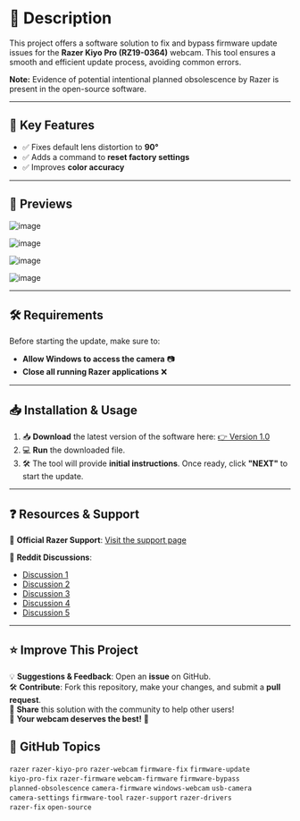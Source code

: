 # 🚀 Description  
This project offers a software solution to fix and bypass firmware update issues for the **Razer Kiyo Pro (RZ19-0364)** webcam. This tool ensures a smooth and efficient update process, avoiding common errors.  

**Note:** Evidence of potential intentional planned obsolescence by Razer is present in the open-source software.  

---  

## 🎯 Key Features  
- ✅ Fixes default lens distortion to **90°**  
- ✅ Adds a command to **reset factory settings**  
- ✅ Improves **color accuracy**  

---  

## 📸 Previews  

![image](https://github.com/user-attachments/assets/458d4429-4f5c-4bb7-8756-67fe1412fffa)  

![image](https://github.com/user-attachments/assets/29e7ce55-b877-47c2-adce-044a4eece766)  

![image](https://github.com/user-attachments/assets/ea22b462-0afe-4eb7-a717-fa116079accf)  

![image](https://github.com/user-attachments/assets/9dbbd23f-16bd-48ba-baaa-476c11ef7930)  

---  

## 🛠 Requirements  
Before starting the update, make sure to:  
- **Allow Windows to access the camera** 📷  
- **Close all running Razer applications** ❌  

---  

## 📥 Installation & Usage  
1. 📥 **Download** the latest version of the software here: [👉 Version 1.0](https://github.com/ProbablyXS/razer-kiyo-pro-firmware-updater-fix/releases/tag/1.0)  
2. 💻 **Run** the downloaded file.  
3. 🛠 The tool will provide **initial instructions**. Once ready, click **"NEXT"** to start the update.  

---  

## ❓ Resources & Support  
📌 **Official Razer Support**: [Visit the support page](https://rzr.to/VdKPPH)  

📌 **Reddit Discussions**:  
- [Discussion 1](https://www.reddit.com/r/razer/comments/17ku6zv/razer_kiyo_pro_rz190364_cant_update_firmware/)  
- [Discussion 2](https://www.reddit.com/r/razer/comments/1i55d7a/razer_kiyo_pro_rz190364_cant_update_firmware/)  
- [Discussion 3](https://www.reddit.com/r/razer/comments/1i1ctgo/razer_kiyo_pro_wont_update_firmware_to_latest/)  
- [Discussion 4](https://www.reddit.com/r/razer/comments/122i676/issue_updating_the_driverfirmware_for_razer_kiyo/)  
- [Discussion 5](https://www.reddit.com/r/razer/comments/1gufi6u/razer_kiyo_pro_firmware_update/)  

---  

## ⭐ Improve This Project  
💡 **Suggestions & Feedback**: Open an **issue** on GitHub.  
🛠 **Contribute**: Fork this repository, make your changes, and submit a **pull request**.  
📢 **Share** this solution with the community to help other users!  
🎯 **Your webcam deserves the best!** 🎯  








## 🔑 GitHub Topics  
`razer` `razer-kiyo-pro` `razer-webcam` `firmware-fix` `firmware-update`  
`kiyo-pro-fix` `razer-firmware` `webcam-firmware` `firmware-bypass`  
`planned-obsolescence` `camera-firmware` `windows-webcam` `usb-camera`  
`camera-settings` `firmware-tool` `razer-support` `razer-drivers`  
`razer-fix` `open-source`  
